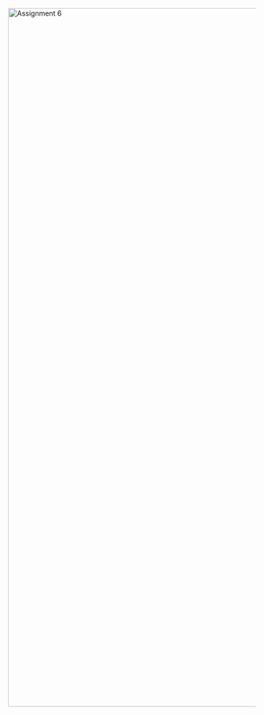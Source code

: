 <img width="1421" alt="Assignment 6" src="https://github.com/NoorZayed/Data-science/assets/160430803/5d3858e3-3ef2-489d-8100-65d1d7d62f84">
